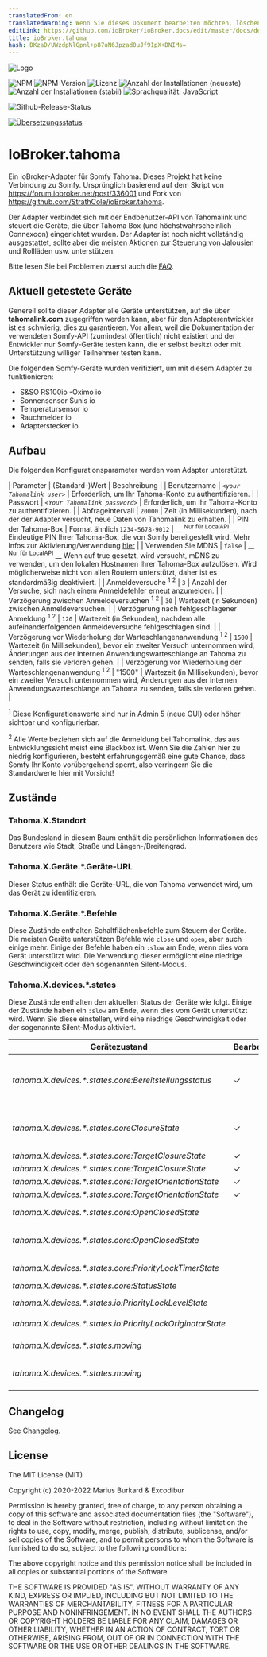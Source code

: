 ```yaml
---
translatedFrom: en
translatedWarning: Wenn Sie dieses Dokument bearbeiten möchten, löschen Sie bitte das Feld "translationsFrom". Andernfalls wird dieses Dokument automatisch erneut übersetzt
editLink: https://github.com/ioBroker/ioBroker.docs/edit/master/docs/de/adapterref/iobroker.tahoma/README.md
title: ioBroker.tahoma
hash: DKzaD/UWzdpNlGpnl+p87uN6Jpzad0uJf91pX+DNIMs=
---
```

![Logo](../../../en/adapterref/iobroker.tahoma/admin/tahoma.png)

![NPM](https://nodei.co/npm/iobroker.tahoma.png?downloads=true)
![NPM-Version](https://img.shields.io/npm/v/iobroker.tahoma.svg)
![Lizenz](https://img.shields.io/badge/license-MIT-blue.svg?style=flat)
![Anzahl der Installationen (neueste)](http://iobroker.live/badges/tahoma-installed.svg)
![Anzahl der Installationen (stabil)](http://iobroker.live/badges/tahoma-stable.svg)
![Sprachqualität: JavaScript](https://img.shields.io/lgtm/grade/javascript/g/Excodibur/ioBroker.tahoma.svg?logo=lgtm&logoWidth=18)

![Github-Release-Status](https://github.com/Excodibur/iobroker.tahoma/workflows/Build%2C%20Test%20and%20Release/badge.svg)

[![Übersetzungsstatus](https://weblate.iobroker.net/widgets/adapters/-/tahoma/svg-badge.svg)](https://weblate.iobroker.net/engage/adapters/?utm_source=widget)

# IoBroker.tahoma
Ein ioBroker-Adapter für Somfy Tahoma. Dieses Projekt hat keine Verbindung zu Somfy. Ursprünglich basierend auf dem Skript von https://forum.iobroker.net/post/336001 und Fork von https://github.com/StrathCole/ioBroker.tahoma.

Der Adapter verbindet sich mit der Endbenutzer-API von Tahomalink und steuert die Geräte, die über Tahoma Box (und höchstwahrscheinlich Connexoon) eingerichtet wurden.
Der Adapter ist noch nicht vollständig ausgestattet, sollte aber die meisten Aktionen zur Steuerung von Jalousien und Rollläden usw. unterstützen.

Bitte lesen Sie bei Problemen zuerst auch die [FAQ](https://github.com/Excodibur/ioBroker.tahoma/blob/master/FAQ.md).

## Aktuell getestete Geräte
Generell sollte dieser Adapter alle Geräte unterstützen, auf die über __tahomalink.com__ zugegriffen werden kann, aber für den Adapterentwickler ist es schwierig, dies zu garantieren. Vor allem, weil die Dokumentation der verwendeten Somfy-API (zumindest öffentlich) nicht existiert und der Entwickler nur Somfy-Geräte testen kann, die er selbst besitzt oder mit Unterstützung williger Teilnehmer testen kann.

Die folgenden Somfy-Geräte wurden verifiziert, um mit diesem Adapter zu funktionieren:

- S&SO RS100io
-Oximo io
- Sonnensensor Sunis io
- Temperatursensor io
- Rauchmelder io
- Adapterstecker io

## Aufbau
Die folgenden Konfigurationsparameter werden vom Adapter unterstützt.

| Parameter | (Standard-)Wert | Beschreibung |
| Benutzername | _`<your Tahomalink user>`_ | Erforderlich, um Ihr Tahoma-Konto zu authentifizieren. |
| Passwort | _`<Your Tahomalink password>`_ | Erforderlich, um Ihr Tahoma-Konto zu authentifizieren. |
| Abfrageintervall | `20000` | Zeit (in Millisekunden), nach der der Adapter versucht, neue Daten von Tahomalink zu erhalten. |
| PIN der Tahoma-Box | Format ähnlich `1234-5678-9012` | __ <sup>Nur für LocalAPI</sup> __ Eindeutige PIN Ihrer Tahoma-Box, die von Somfy bereitgestellt wird. Mehr Infos zur Aktivierung/Verwendung [hier](https://github.com/Somfy-Developer/Somfy-TaHoma-Developer-Mode) |
| Verwenden Sie MDNS | `false` | __ <sup>Nur für LocalAPI</sup> __ Wenn auf true gesetzt, wird versucht, mDNS zu verwenden, um den lokalen Hostnamen Ihrer Tahoma-Box aufzulösen. Wird möglicherweise nicht von allen Routern unterstützt, daher ist es standardmäßig deaktiviert. |
| Anmeldeversuche <sup>1</sup> <sup>2</sup> | `3` | Anzahl der Versuche, sich nach einem Anmeldefehler erneut anzumelden. |
| Verzögerung zwischen Anmeldeversuchen <sup>1</sup> <sup>2</sup> | `30` | Wartezeit (in Sekunden) zwischen Anmeldeversuchen. |
| Verzögerung nach fehlgeschlagener Anmeldung <sup>1</sup> <sup>2</sup> | `120` | Wartezeit (in Sekunden), nachdem alle aufeinanderfolgenden Anmeldeversuche fehlgeschlagen sind. |
| Verzögerung vor Wiederholung der Warteschlangenanwendung <sup>1</sup> <sup>2</sup> | `1500` | Wartezeit (in Millisekunden), bevor ein zweiter Versuch unternommen wird, Änderungen aus der internen Anwendungswarteschlange an Tahoma zu senden, falls sie verloren gehen. |
| Verzögerung vor Wiederholung der Warteschlangenanwendung <sup>1</sup> <sup>2</sup> | &quot;1500&quot; | Wartezeit (in Millisekunden), bevor ein zweiter Versuch unternommen wird, Änderungen aus der internen Anwendungswarteschlange an Tahoma zu senden, falls sie verloren gehen. |

<sup>1</sup> Diese Konfigurationswerte sind nur in Admin 5 (neue GUI) oder höher sichtbar und konfigurierbar.

<sup>2</sup> Alle Werte beziehen sich auf die Anmeldung bei Tahomalink, das aus Entwicklungssicht meist eine Blackbox ist. Wenn Sie die Zahlen hier zu niedrig konfigurieren, besteht erfahrungsgemäß eine gute Chance, dass Somfy Ihr Konto vorübergehend sperrt, also verringern Sie die Standardwerte hier mit Vorsicht!

## Zustände
### Tahoma.X.Standort
Das Bundesland in diesem Baum enthält die persönlichen Informationen des Benutzers wie Stadt, Straße und Längen-/Breitengrad.

### Tahoma.X.Geräte.*.Geräte-URL
Dieser Status enthält die Geräte-URL, die von Tahoma verwendet wird, um das Gerät zu identifizieren.

### Tahoma.X.Geräte.*.Befehle
Diese Zustände enthalten Schaltflächenbefehle zum Steuern der Geräte. Die meisten Geräte unterstützen Befehle wie `close` und `open`, aber auch einige mehr.
Einige der Befehle haben ein `:slow` am Ende, wenn dies vom Gerät unterstützt wird. Die Verwendung dieser ermöglicht eine niedrige Geschwindigkeit oder den sogenannten Silent-Modus.

### Tahoma.X.devices.*.states
Diese Zustände enthalten den aktuellen Status der Geräte wie folgt. Einige der Zustände haben ein `:slow` am Ende, wenn dies vom Gerät unterstützt wird. Wenn Sie diese einstellen, wird eine niedrige Geschwindigkeit oder der sogenannte Silent-Modus aktiviert.

| Gerätezustand | Bearbeitbar | Zweck/Beschreibung |
|-------------------------------------------------------------|----------|---------------------|
| _tahoma.X.devices.*.states.core:Bereitstellungsstatus_ | &#10003; | Stellt Informationen über den Status der aktuellen Bereitstellung bereit und steuert diesen. 100 bedeutet vollständig bereitgestellt, 0 ist nicht bereitgestellt. Nicht alle Geräte haben diesen Wert, einige haben stattdessen `ClosureState`. |
| _tahoma.X.devices.*.states.coreClosureState_ | &#10003; | Bietet Informationen über und steuert den Status der aktuellen Schließung. 100 bedeutet vollständig geschlossen, 0 ist offen. Nicht alle Geräte haben diesen Wert, einige haben stattdessen `DeploymentState`. |
| _tahoma.X.devices.*.states.core:TargetClosureState_ | &#10003; | Siehe `tahoma.X.devices.*.states.core:ClosureState` |
| _tahoma.X.devices.*.states.core:TargetClosureState_ | &#10003; | Siehe `tahoma.X.devices.*.states.core:ClosureState` |
| _tahoma.X.devices.*.states.core:TargetOrientationState_ | &#10003; | Siehe `tahoma.X.devices.*.states.core:OrientationState` |
| _tahoma.X.devices.*.states.core:TargetOrientationState_ | &#10003; | Siehe `tahoma.X.devices.*.states.core:OrientationState` |
| _tahoma.X.devices.*.states.core:OpenClosedState_ | | Enthält `closed`, wenn das Gerät zu 100 % geschlossen oder zu 0 % bereitgestellt ist, und ansonsten `open`. |
| _tahoma.X.devices.*.states.core:OpenClosedState_ | | Enthält „geschlossen“, wenn das Gerät zu 100 % geschlossen oder zu 0 % bereitgestellt ist, andernfalls „offen“. |
| _tahoma.X.devices.*.states.core:PriorityLockTimerState_ | | Hat ein Sensor das Gerät gesperrt, wird dies hier angegeben, z. g. ein Windsensor blockiert eine Markise. |
| _tahoma.X.devices.*.states.core:StatusState_ | | `available` wenn das Gerät aktuell verfügbar ist. |
| _tahoma.X.devices.*.states.io:PriorityLockLevelState_ | | Siehe `tahoma.X.devices.*.states.core:PriorityLockTimerState` |
| _tahoma.X.devices.*.states.io:PriorityLockOriginatorState_ | | Siehe `tahoma.X.devices.*.states.core:PriorityLockTimerState` |
| _tahoma.X.devices.*.states.moving_ | | Gibt an, ob sich das Gerät gerade bewegt. `0 = stopped`, `1 = up/undeploy`, `2 = down/deploy`, `3 = unknown direction` |
| _tahoma.X.devices.*.states.moving_ | | Gibt an, ob sich das Gerät gerade bewegt. `0 = angehalten`, `1 = hoch/bereitstellen`, `2 = herunterfahren/bereitstellen`, `3 = unbekannte Richtung` |

## Changelog
See [Changelog](https://github.com/Excodibur/ioBroker.tahoma/blob/master/CHANGELOG.md).

## License

The MIT License (MIT)

Copyright (c) 2020-2022 Marius Burkard & Excodibur

Permission is hereby granted, free of charge, to any person obtaining a copy
of this software and associated documentation files (the "Software"), to deal
in the Software without restriction, including without limitation the rights
to use, copy, modify, merge, publish, distribute, sublicense, and/or sell
copies of the Software, and to permit persons to whom the Software is
furnished to do so, subject to the following conditions:

The above copyright notice and this permission notice shall be included in
all copies or substantial portions of the Software.

THE SOFTWARE IS PROVIDED "AS IS", WITHOUT WARRANTY OF ANY KIND, EXPRESS OR
IMPLIED, INCLUDING BUT NOT LIMITED TO THE WARRANTIES OF MERCHANTABILITY,
FITNESS FOR A PARTICULAR PURPOSE AND NONINFRINGEMENT. IN NO EVENT SHALL THE
AUTHORS OR COPYRIGHT HOLDERS BE LIABLE FOR ANY CLAIM, DAMAGES OR OTHER
LIABILITY, WHETHER IN AN ACTION OF CONTRACT, TORT OR OTHERWISE, ARISING FROM,
OUT OF OR IN CONNECTION WITH THE SOFTWARE OR THE USE OR OTHER DEALINGS IN
THE SOFTWARE.
